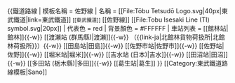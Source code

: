 {{鐵道路線
| 模板名稱 = 佐野線 
| 名稱 = [[File:Tōbu Tetsudō Logo.svg|40px|東武鐵道|link=東武鐵道]] <small>[[東武鐵道]]</small> [[佐野線]] [[File:Tobu Isesaki Line (TI) symbol.svg|20px]]
| 代表色 = red
| 背景顏色 = #FFFFFF 
| 車站列表 = [[館林站|館林]]{{-w}} [[渡瀨站 (群馬縣)|渡瀨]]{{-w}} （{{link-ja|北館林貨物荷扱所|北館林荷扱所}}）{{-w}} [[田島站|田島]]{{-w}} [[佐野市站|佐野市]]{{-w}} [[佐野站|佐野]]{{-w}} [[堀米站|堀米]]{{-w}} [[吉水站 (日本)|吉水]]{{-w}} [[田沼站|田沼]]{{-w}} [[多田站 (栃木縣)|多田]]{{-w}} [[葛生站|葛生]]
}}<noinclude>
[[Category:東武鐵道路線模板|Sano]]
</noinclude>